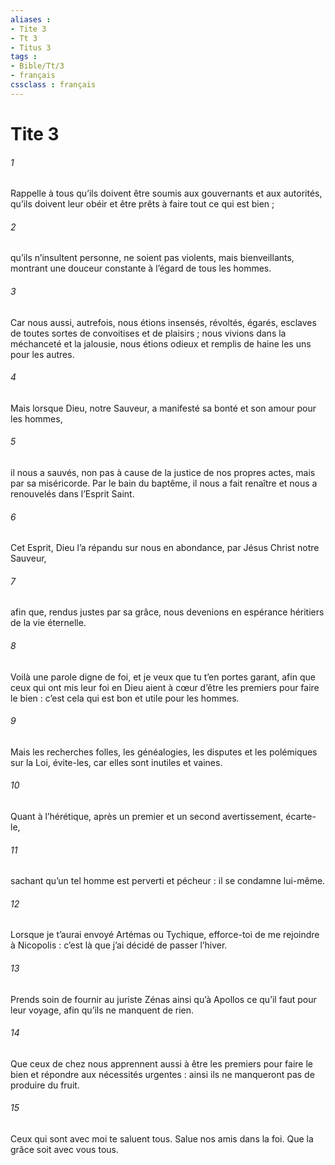 ```yaml
---
aliases : 
- Tite 3
- Tt 3
- Titus 3
tags : 
- Bible/Tt/3
- français
cssclass : français
---
```


# Tite 3

###### 1
Rappelle à tous qu’ils doivent être soumis aux gouvernants et aux autorités, qu’ils doivent leur obéir et être prêts à faire tout ce qui est bien ;
###### 2
qu’ils n’insultent personne, ne soient pas violents, mais bienveillants, montrant une douceur constante à l’égard de tous les hommes.
###### 3
Car nous aussi, autrefois, nous étions insensés, révoltés, égarés, esclaves de toutes sortes de convoitises et de plaisirs ; nous vivions dans la méchanceté et la jalousie, nous étions odieux et remplis de haine les uns pour les autres.
###### 4
Mais lorsque Dieu, notre Sauveur,
a manifesté sa bonté
et son amour pour les hommes,
###### 5
il nous a sauvés,
non pas à cause de la justice de nos propres actes,
mais par sa miséricorde.
Par le bain du baptême,
il nous a fait renaître
et nous a renouvelés
dans l’Esprit Saint.
###### 6
Cet Esprit, Dieu l’a répandu
sur nous en abondance,
par Jésus Christ notre Sauveur,
###### 7
afin que, rendus justes par sa grâce,
nous devenions en espérance
héritiers de la vie éternelle.
###### 8
Voilà une parole digne de foi, et je veux que tu t’en portes garant, afin que ceux qui ont mis leur foi en Dieu aient à cœur d’être les premiers pour faire le bien : c’est cela qui est bon et utile pour les hommes.
###### 9
Mais les recherches folles, les généalogies, les disputes et les polémiques sur la Loi, évite-les, car elles sont inutiles et vaines.
###### 10
Quant à l’hérétique, après un premier et un second avertissement, écarte-le,
###### 11
sachant qu’un tel homme est perverti et pécheur : il se condamne lui-même.
###### 12
Lorsque je t’aurai envoyé Artémas ou Tychique, efforce-toi de me rejoindre à Nicopolis : c’est là que j’ai décidé de passer l’hiver.
###### 13
Prends soin de fournir au juriste Zénas ainsi qu’à Apollos ce qu’il faut pour leur voyage, afin qu’ils ne manquent de rien.
###### 14
Que ceux de chez nous apprennent aussi à être les premiers pour faire le bien et répondre aux nécessités urgentes : ainsi ils ne manqueront pas de produire du fruit.
###### 15
Ceux qui sont avec moi te saluent tous. Salue nos amis dans la foi.
Que la grâce soit avec vous tous.
